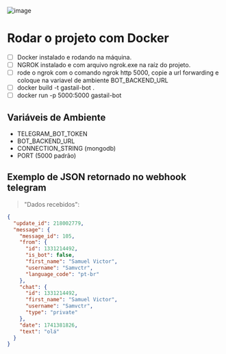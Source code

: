![image](https://github.com/user-attachments/assets/5ad8990a-73e2-4ce8-8649-b6ce23b016f4)

# Rodar o projeto com Docker
- [ ] Docker instalado e rodando na máquina.
- [ ] NGROK instalado e com arquivo ngrok.exe na raíz do projeto.
- [ ] rode o ngrok com o comando ngrok http 5000, copie a url forwarding e coloque na variavel de ambiente BOT_BACKEND_URL
- [ ] docker build -t gastail-bot .
- [ ] docker run -p 5000:5000 gastail-bot

## Variáveis de Ambiente
 
 - TELEGRAM_BOT_TOKEN
 - BOT_BACKEND_URL
 - CONNECTION_STRING (mongodb)
 - PORT (5000 padrão)

## Exemplo de JSON retornado no webhook telegram

> "Dados recebidos":

```json
{
  "update_id": 218002779,
  "message": {
    "message_id": 105,
    "from": {
      "id": 1331214492,
      "is_bot": false,
      "first_name": "Samuel Victor",
      "username": "Samvctr",
      "language_code": "pt-br"
    },
    "chat": {
      "id": 1331214492,
      "first_name": "Samuel Victor",
      "username": "Samvctr",
      "type": "private"
    },
    "date": 1741381826,
    "text": "olá"
  }
}

```
